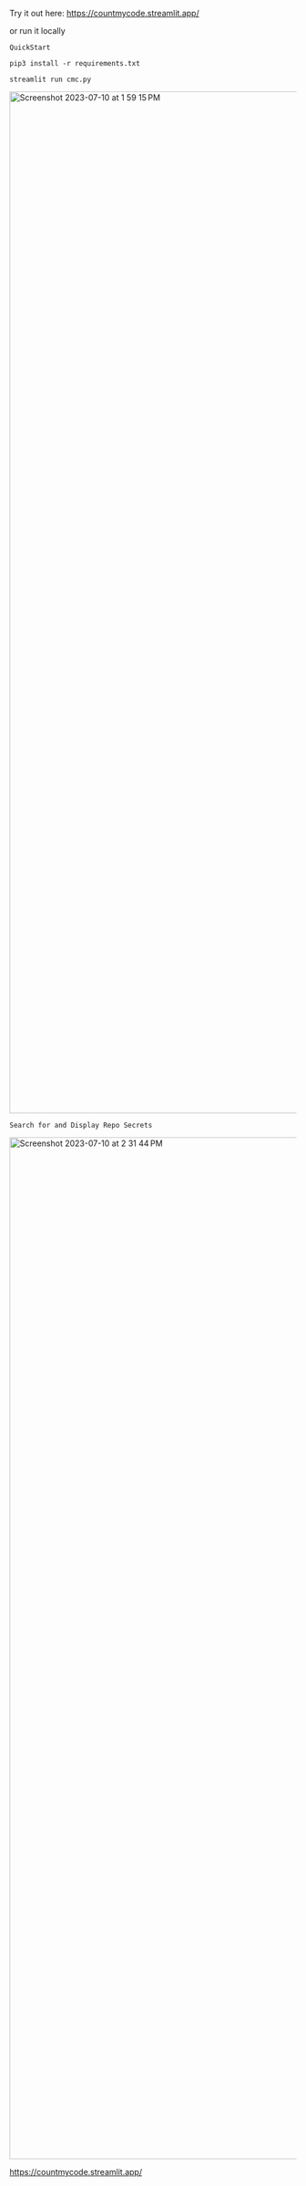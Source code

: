 Try it out here: https://countmycode.streamlit.app/

or run it locally

`QuickStart`

```
pip3 install -r requirements.txt
```

```
streamlit run cmc.py
```

<img width="1792" alt="Screenshot 2023-07-10 at 1 59 15 PM" src="https://github.com/NoDataFound/CMC/assets/3261849/f75720c0-b31e-4c9c-a172-54acff7d495f">

`Search for and Display Repo Secrets`

<img width="1792" alt="Screenshot 2023-07-10 at 2 31 44 PM" src="https://github.com/NoDataFound/CMC/assets/3261849/93df3b5c-13a9-4cab-ac37-2bbf8aef6613">



https://countmycode.streamlit.app/